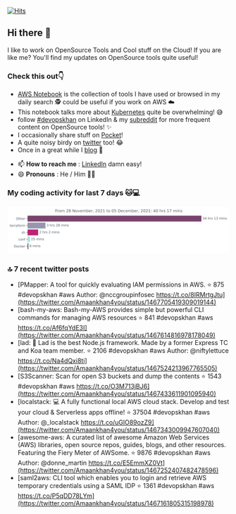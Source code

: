 [![Hits](https://hits.seeyoufarm.com/api/count/incr/badge.svg?url=https%3A%2F%2Fgithub.com%2Fakhan4u%2Fhit-counter&count_bg=%2379C83D&title_bg=%23555555&icon=&icon_color=%23E7E7E7&title=visits&edge_flat=false)](https://hits.seeyoufarm.com)

## Hi there 👋

I like to work on OpenSource Tools and Cool stuff on the Cloud! If you are like me? You'll find my updates on OpenSource tools quite useful!

### Check this out👇

* [AWS Notebook](https://histre.com/public/notebooks/dnllyanu/aws/) is the collection of tools I have used or browsed in my daily search 🕵️ could be useful if you work on AWS ☁️
* This notebook talks more about [Kubernetes](https://histre.com/public/notebooks/6uxdvo3y/kubernetes/) quite be overwhelming! 😅
* follow [#devopskhan](https://www.linkedin.com/feed/hashtag/devopskhan/) on LinkedIn & my [subreddit](https://www.reddit.com/r/devopskhan/) for more frequent content on OpenSource tools! ✨
* I occasionally share stuff on [Pocket](https://getpocket.com/@ej6g8d1dp2829A16a9Tf5d4T6bAMp3d8791rejDe86yem3bm4e14ex4fT4dluk29)!
* A quite noisy birdy on [twitter](https://twitter.com/Amaankhan4you) too! 😂
* Once in a great while I [blog](https://linuxparrot.com/) 😬


- 📫 **How to reach me** : [LinkedIn](https://www.linkedin.com/in/amaan-khan-linux-ninja) damn easy!
- 😄 **Pronouns** : He / Him 🤷‍♂️

### My coding activity for last 7 days 🐱💻

<img src="https://github.com/akhan4u/akhan4u/blob/main/images/stat.svg" alt="Amaan's Wakatime Activity!"/>

### 🔝 7 recent twitter posts
<!-- DEVDOJO:START -->
- [PMapper: A tool for quickly evaluating IAM permissions in AWS.
⭐️ 875
#devopskhan #aws
Author: @nccgroupinfosec
https://t.co/8IRMrtgJtu](https://twitter.com/Amaankhan4you/status/1467705419309019144)
- [bash-my-aws: Bash-my-AWS provides simple but powerful CLI commands for managing AWS resources
⭐️ 841
#devopskhan #aws
https://t.co/Af6fqYdE3I](https://twitter.com/Amaankhan4you/status/1467614816978178049)
- [lad:  :boy: Lad is the best Node.js framework. Made by a former Express TC and Koa team member.
⭐️ 2106
#devopskhan #aws
Author: @niftylettuce
https://t.co/Na4dQxi8ti](https://twitter.com/Amaankhan4you/status/1467524213967765505)
- [S3Scanner: Scan for open S3 buckets and dump the contents
⭐️ 1543
#devopskhan #aws
https://t.co/O3M713jBJ6](https://twitter.com/Amaankhan4you/status/1467433611901095940)
- [localstack: 💻  A fully functional local AWS cloud stack. Develop and test your cloud &amp; Serverless apps offline!
⭐️ 37504
#devopskhan #aws
Author: @_localstack
https://t.co/uGlO89ozZ9](https://twitter.com/Amaankhan4you/status/1467343009947607040)
- [awesome-aws: A curated list of awesome Amazon Web Services &lpar;AWS&rpar; libraries, open source repos, guides, blogs, and other resources.  Featuring the Fiery Meter of AWSome.
⭐️ 9876
#devopskhan #aws
Author: @donne_martin
https://t.co/E5EmmXZ0Vt](https://twitter.com/Amaankhan4you/status/1467252407482478596)
- [saml2aws: CLI tool which enables you to login and retrieve AWS temporary credentials using a SAML IDP
⭐️ 1361
#devopskhan #aws
https://t.co/P5qDD78LYm](https://twitter.com/Amaankhan4you/status/1467161805315198978)
<!-- DEVDOJO:END -->

<!-- ![Amaan's GitHub stats](https://github-readme-stats.vercel.app/api?username=akhan4u&count_private=true&show_icons=true&hide=contribs) -->
